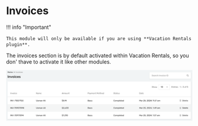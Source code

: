 # Invoices

!!! info "Important"

    This module will only be available if you are using **Vacation Rentals plugin**.

The invoices section is by default activated within Vacation Rentals, so you don' thave to activate it like other modules.

![RealHomes Documentation](images/vacation-rentals/invoices.png)